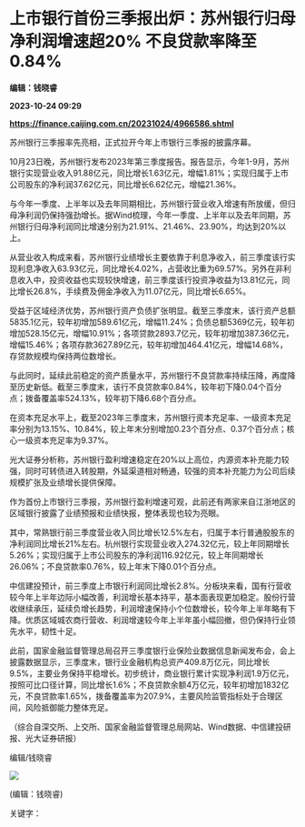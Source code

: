 # 上市银行首份三季报出炉：苏州银行归母净利润增速超20% 不良贷款率降至0.84%
**编辑：钱晓睿**

**2023-10-24 09:29**

**https://finance.caijing.com.cn/20231024/4966586.shtml**

苏州银行三季报率先亮相，正式拉开今年上市银行三季报的披露序幕。

10月23日晚，苏州银行发布2023年第三季度报告。报告显示，今年1-9月，苏州银行实现营业收入91.88亿元，同比增长1.63亿元，增幅1.81%；实现归属于上市公司股东的净利润37.62亿元，同比增长6.62亿元，增幅21.36%。

与今年一季度、上半年以及去年同期相比，苏州银行营业收入增速有所放缓，但归母净利润仍保持强劲增长。据Wind梳理，今年一季度、上半年以及去年同期，苏州银行归母净利润同比增速分别为21.91%、21.46%、23.90%，均达到20%以上。

从营业收入构成来看，苏州银行业绩增长主要依靠于利息净收入，前三季度该行实现利息净收入63.93亿元，同比增长4.02%，占营收比重为69.57%。另外在非利息收入中，投资收益也实现较快增速，前三季度该行投资净收益为13.81亿元，同比增长26.8%，手续费及佣金净收入为11.07亿元，同比增长6.65%。

受益于区域经济优势，苏州银行资产负债扩张明显。截至三季度末，该行资产总额5835.1亿元，较年初增加589.61亿元，增幅11.24%；负债总额5369亿元，较年初增加528.15亿元，增幅10.91%；各项贷款2893.7亿元，较年初增加387.36亿元，增幅15.46%；各项存款3627.89亿元，较年初增加464.41亿元，增幅14.68%，存贷款规模均保持两位数增长。

与此同时，延续此前稳定的资产质量水平，苏州银行不良贷款率持续压降，再度降至历史新低。截至三季度末，该行不良贷款率0.84%，较年初下降0.04个百分点；拨备覆盖率524.13%，较年初下降6.68个百分点。

在资本充足水平上，截至2023年三季度末，苏州银行资本充足率、一级资本充足率分别为13.15%、10.84%，较上年末分别增加0.23个百分点、0.37个百分点；核心一级资本充足率为9.37%。

光大证券分析称，苏州银行盈利增速稳定在20%以上高位，内源资本补充能力较强，同时可转债进入转股期，外延渠道相对畅通，较强的资本补充能力为公司后续规模扩张及业绩增长提供保障。

作为首份上市银行三季报，苏州银行盈利增速可观，此前还有两家来自江浙地区的区域银行披露了业绩预报和业绩快报，整体表现也较为亮眼。

其中，常熟银行前三季度营业收入同比增长12.5%左右，归属于本行普通股股东的净利润同比增长21%左右。杭州银行实现营业收入274.32亿元，较上年同期增长5.26%；实现归属于上市公司股东的净利润116.92亿元，较上年同期增长26.06%；不良贷款率0.76%，较上年末下降0.01个百分点。

中信建投预计，前三季度上市银行利润同比增长2.8%。分板块来看，国有行营收较今年上半年边际小幅改善，利润增长基本持平，基本面表现更加稳定。股份行营收继续承压，延续负增长趋势，利润增速保持小个位数增长，较今年上半年略有下降。优质区域城农商行营收、利润增速较今年上半年虽小幅回撤，但仍保持行业领先水平，韧性十足。

此前，国家金融监督管理总局召开三季度银行业保险业数据信息新闻发布会，会上披露数据显示，三季度末，银行业金融机构总资产409.8万亿元，同比增长9.5%，主要业务保持平稳增长。初步统计，商业银行累计实现净利润1.9万亿元，按照可比口径计算，同比增长1.6%；不良贷款余额4万亿元，较年初增加1832亿元，不良贷款率1.65%，拨备覆盖率为207.9%，主要风险监管指标处于合理区间，风险抵御能力整体充足。

（综合自深交所、上交所、国家金融监督管理总局网站、Wind数据、中信建投研报、光大证券研报）

编辑/钱晓睿

![](https://tx1.cdn.caijing.com.cn/2014-03-27/114048455.jpg)

(编辑：钱晓睿)

关键字：
